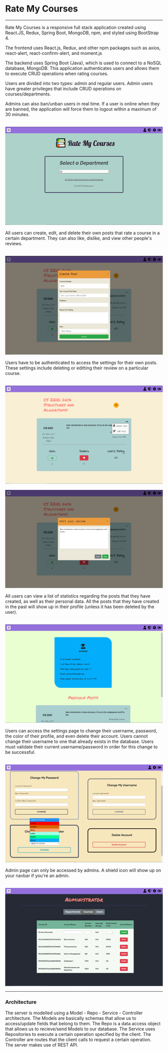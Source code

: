 <h1>Rate My Courses</h1>

<hr>
Rate My Courses is a responsive full stack application created using React.JS, Redux, Spring Boot, MongoDB, npm, and
styled using BootStrap 4.

The frontend uses React.js, Redux, and other npm packages such as axios, react-alert, react-confirm-alert, and moment.js

The backend uses Spring Boot (Java), which is used to connect to a NoSQL database, MongoDB.
This application authenticates users and allows them to execute CRUD operations when rating courses. 

Users are divided into two types: admin and regular users. 
Admin users have greater privileges that include CRUD operations on courses/departments.

Admins can also ban/unban users in real time. If a user is online when they are banned, the application 
will force them to logout within a maximum of 30 minutes.

<br>
<img src="./screenshots/homepage.png"></img>
<br>

All users can create, edit, and delete their own posts that rate a course in a certain department.
They can also like, dislike, and view other people's reviews.

<br>
<img src="./screenshots/createPost.png"></img>
<br>

Users have to be authenticated to access the settings for their own posts. These settings include deleting or editting their review 
on a particular course.

<br>
<img src="./screenshots/postSettings.png"></img>
<br>

<br>
<img src="./screenshots/editPost.png"></img>
<br>

All users can view a list of statistics regarding the posts that they have created, as well as their personal data.
All the posts that they have created in the past will show up in their profile (unless it has been deleted by the user).

<br>
<img src='./screenshots/profile.png'></img>
<br>

Users can access the settings page to change their username, password, the color of their profile, and even delete their account.
Users cannot change their username to one that already exists in the database.
Users must validate their current username/password in order for this change to be successful.

<br>
<img src='./screenshots/colorMenu.png'></img>
<br>

Admin page can only be accessed by admins.
A shield icon will show up on your navbar if you're an admin.

<br>
<img src='./screenshots/adminCourses.png'></img>
<br>

<hr>

<h3>Architecture</h3>
The server is modelled using a Model - Repo - Service - Controller architecture. 
The Models are basically schemas that allow us to access/update fields that belong to them.
The Repo is a data access object that allows us to recieve/send Models to our database.
The Service uses Repositories to execute a certain operation specified by the client.
The Controller are routes that the client calls to request a certain operation. 
<br>
The server makes use of REST API.
